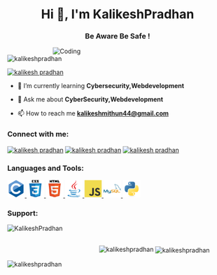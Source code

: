 
<h1 align="center">Hi 👋, I'm KalikeshPradhan</h1>
<h3 align="center">Be Aware Be Safe !</h3>
<img align="right" alt="Coding" width="400" src="https://media.tenor.com/rePDfDWO3XoAAAAd/hacking.gif">

<p align="left"> <img src="https://komarev.com/ghpvc/?username=kalikeshpradhan&label=Profile%20views&color=0e75b6&style=flat" alt="kalikeshpradhan" /> </p>

<p align="left"> <a href="https://twitter.com/kalikesh pradhan" target="blank"><img src="https://img.shields.io/twitter/follow/kalikesh pradhan?logo=twitter&style=for-the-badge" alt="kalikesh pradhan" /></a> </p>

- 🌱 I’m currently learning **Cybersecurity,Webdevelopment**

- 💬 Ask me about **CyberSecurity,Webdevelopment**

- 📫 How to reach me **kalikeshmithun44@gmail.com**

<h3 align="left">Connect with me:</h3>
<p align="left">
<a href="https://twitter.com/kalikesh pradhan" target="blank"><img align="center" src="https://raw.githubusercontent.com/rahuldkjain/github-profile-readme-generator/master/src/images/icons/Social/twitter.svg" alt="kalikesh pradhan" height="30" width="40" /></a>
<a href="https://www.linkedin.com/in/kalikesh-pradhan-a36582259/" target="blank"><img align="center" src="https://raw.githubusercontent.com/rahuldkjain/github-profile-readme-generator/master/src/images/icons/Social/linked-in-alt.svg" alt="kalikesh pradhan" height="30" width="40" /></a>
<a href="https://fb.com/kalikesh pradhan" target="blank"><img align="center" src="https://raw.githubusercontent.com/rahuldkjain/github-profile-readme-generator/master/src/images/icons/Social/facebook.svg" alt="kalikesh pradhan" height="30" width="40" /></a>
</p>

<h3 align="left">Languages and Tools:</h3>
<p align="left"> <a href="https://www.cprogramming.com/" target="_blank" rel="noreferrer"> <img src="https://raw.githubusercontent.com/devicons/devicon/master/icons/c/c-original.svg" alt="c" width="40" height="40"/> </a> <a href="https://www.w3schools.com/css/" target="_blank" rel="noreferrer"> <img src="https://raw.githubusercontent.com/devicons/devicon/master/icons/css3/css3-original-wordmark.svg" alt="css3" width="40" height="40"/> </a> <a href="https://www.w3.org/html/" target="_blank" rel="noreferrer"> <img src="https://raw.githubusercontent.com/devicons/devicon/master/icons/html5/html5-original-wordmark.svg" alt="html5" width="40" height="40"/> </a> <a href="https://www.java.com" target="_blank" rel="noreferrer"> <img src="https://raw.githubusercontent.com/devicons/devicon/master/icons/java/java-original.svg" alt="java" width="40" height="40"/> </a> <a href="https://developer.mozilla.org/en-US/docs/Web/JavaScript" target="_blank" rel="noreferrer"> <img src="https://raw.githubusercontent.com/devicons/devicon/master/icons/javascript/javascript-original.svg" alt="javascript" width="40" height="40"/> </a> <a href="https://www.mysql.com/" target="_blank" rel="noreferrer"> <img src="https://raw.githubusercontent.com/devicons/devicon/master/icons/mysql/mysql-original-wordmark.svg" alt="mysql" width="40" height="40"/> </a> <a href="https://www.python.org" target="_blank" rel="noreferrer"> <img src="https://raw.githubusercontent.com/devicons/devicon/master/icons/python/python-original.svg" alt="python" width="40" height="40"/> </a> </p>

<h3 align="left">Support:</h3>
<p><a href="https://www.buymeacoffee.com/KalikeshPradhan"> <img align="left" src="https://cdn.buymeacoffee.com/buttons/v2/default-yellow.png" height="50" width="210" alt="KalikeshPradhan" /></a></p><br><br>

<p><img align="left" src="https://github-readme-stats.vercel.app/api/top-langs?username=kalikeshpradhan&show_icons=true&locale=en&layout=compact" alt="kalikeshpradhan" /></p>

<p>&nbsp;<img align="center" src="https://github-readme-stats.vercel.app/api?username=kalikeshpradhan&show_icons=true&locale=en" alt="kalikeshpradhan" /></p>

<p><img align="center" src="https://github-readme-streak-stats.herokuapp.com/?user=kalikeshpradhan&" alt="kalikeshpradhan" /></p>
